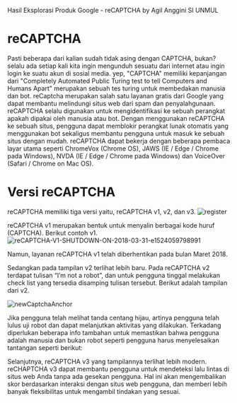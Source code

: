 Hasil Eksplorasi Produk Google -  reCAPTCHA
by Agil Anggini SI UNMUL 

# reCAPTCHA

Pasti beberapa dari kalian sudah tidak asing dengan CAPTCHA, bukan? 
selalu ada setiap kali kita ingin mengunduh sesuatu dari internet atau ingin login ke suatu akun di sosial media. 
yep, "CAPTCHA" memiliki kepanjangan dari "Completely Automated Public Turing test to tell Computers and Humans Apart" merupakan sebuah tes turing untuk membedakan manusia dan bot. reCaptcha merupakan salah satu layanan gratis dari Google yang dapat membantu melindungi situs web dari spam dan penyalahgunaan. reCAPTCHA selalu digunakan untuk mengidentifikasi ke sebuah perangkat apakah dipakai oleh manusia atau bot. Dengan menggunakan reCAPTCHA ke sebuah situs, pengguna dapat memblokir perangkat lunak otomatis yang menggunakan bot sekaligus membantu pengguna untuk masuk ke sebuah situs dengan mudah. reCAPTCHA dapat bekerja dengan beberapa pembaca layar utama seperti ChromeVox (Chrome OS), JAWS (IE / Edge / Chrome pada Windows), NVDA (IE / Edge / Chrome pada Windows) dan VoiceOver (Safari / Chrome on Mac OS). 

# Versi reCAPTCHA 

reCAPTCHA memiliki tiga versi yaitu, reCAPTCHA v1, v2, dan v3. 
![register](https://user-images.githubusercontent.com/73634961/134812578-5afce37d-5431-40b1-9f65-e78abf4e3790.png)

reCAPTCHA v1 merupakan bentuk untuk menyalin berbagai kode huruf (CAPTCHA). Berikut contoh v1.
![reCAPTCHA-V1-SHUTDOWN-ON-2018-03-31-e1524059798991](https://user-images.githubusercontent.com/73634961/134812579-d6c0f674-d697-4cd7-8e59-53e17a4fdac0.png)

Namun, layanan reCAPTCHA v1 telah diberhentikan pada bulan Maret 2018.

Sedangkan pada tampilan v2 terlihat lebih baru. Pada reCAPTCHA v2 terdapat tulisan “I’m not a robot”, dan untuk pengguna tinggal melakukan check list yang tersedia disamping tulisan tersebut. Berikut adalah tampilan dari v2.

![newCaptchaAnchor](https://user-images.githubusercontent.com/73634961/134812011-83bcddd6-c012-40fe-97cd-a06766f17ffe.gif)

Jika pengguna telah melihat tanda centang hijau, artinya pengguna telah lulus uji robot dan dapat melanjutkan aktivitas yang dilakukan. Terkadang diperlukan beberapa info tambahan untuk memastikan bahwa pengguna adalah manusia dan bukan robot seperti pengguna harus menyelesaikan tantangan seperti berikut:



Selanjutnya, reCAPTCHA v3 yang tampilannya terlihat lebih modern. reCHAPTCHA v3 dapat membantu pengguna untuk mendeteksi lalu lintas di situs web Anda tanpa ada gesekan pengguna. Hal ini akan mengembalikan skor berdasarkan interaksi dengan situs web pengguna, dan memberi lebih banyak fleksibilitas untuk mengambil tindakan yang sesuai.
